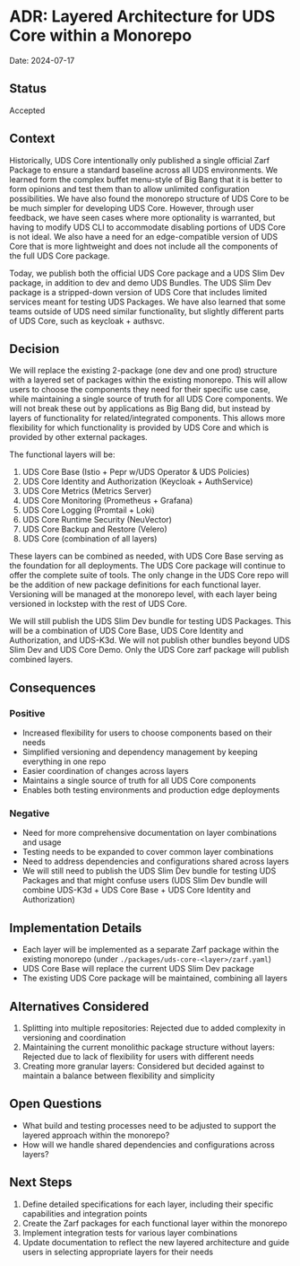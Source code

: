 # ADR: Layered Architecture for UDS Core within a Monorepo

Date: 2024-07-17

## Status

Accepted

## Context

Historically, UDS Core intentionally only published a single official Zarf Package to ensure a standard baseline across all UDS environments. We learned form the complex buffet menu-style of Big Bang that it is better to form opinions and test them than to allow unlimited configuration possibilities. We have also found the monorepo structure of UDS Core to be be much simpler for developing UDS Core. However, through user feedback, we have seen cases where more optionality is warranted, but having to modify UDS CLI to accommodate disabling portions of UDS Core is not ideal. We also have a need for an edge-compatible version of UDS Core that is more lightweight and does not include all the components of the full UDS Core package.

Today, we publish both the official UDS Core package and a UDS Slim Dev package, in addition to dev and demo UDS Bundles. The UDS Slim Dev package is a stripped-down version of UDS Core that includes limited services meant for testing UDS Packages. We have also learned that some teams outside of UDS need similar functionality, but slightly different parts of UDS Core, such as keycloak + authsvc.

## Decision

We will replace the existing 2-package (one dev and one prod) structure with a layered set of packages within the existing monorepo. This will allow users to choose the components they need for their specific use case, while maintaining a single source of truth for all UDS Core components. We will not break these out by applications as Big Bang did, but instead by layers of functionality for related/integrated components. This allows more flexibility for which functionality is provided by UDS Core and which is provided by other external packages.

The functional layers will be:

1. UDS Core Base (Istio + Pepr w/UDS Operator & UDS Policies)
2. UDS Core Identity and Authorization (Keycloak + AuthService)
3. UDS Core Metrics (Metrics Server)
4. UDS Core Monitoring (Prometheus + Grafana)
5. UDS Core Logging (Promtail + Loki)
6. UDS Core Runtime Security (NeuVector)
7. UDS Core Backup and Restore (Velero)
8. UDS Core (combination of all layers)

These layers can be combined as needed, with UDS Core Base serving as the foundation for all deployments. The UDS Core package will continue to offer the complete suite of tools. The only change in the UDS Core repo will be the addition of new package definitions for each functional layer. Versioning will be managed at the monorepo level, with each layer being versioned in lockstep with the rest of UDS Core.

We will still publish the UDS Slim Dev bundle for testing UDS Packages. This will be a combination of UDS Core Base, UDS Core Identity and Authorization, and UDS-K3d. We will not publish other bundles beyond UDS Slim Dev and UDS Core Demo. Only the UDS Core zarf package will publish combined layers.

## Consequences

### Positive

- Increased flexibility for users to choose components based on their needs
- Simplified versioning and dependency management by keeping everything in one repo
- Easier coordination of changes across layers
- Maintains a single source of truth for all UDS Core components
- Enables both testing environments and production edge deployments

### Negative

- Need for more comprehensive documentation on layer combinations and usage
- Testing needs to be expanded to cover common layer combinations
- Need to address dependencies and configurations shared across layers
- We will still need to publish the UDS Slim Dev bundle for testing UDS Packages and that might confuse users (UDS Slim Dev bundle will combine UDS-K3d + UDS Core Base + UDS Core Identity and Authorization)

## Implementation Details

- Each layer will be implemented as a separate Zarf package within the existing monorepo (under `./packages/uds-core-<layer>/zarf.yaml`)
- UDS Core Base will replace the current UDS Slim Dev package
- The existing UDS Core package will be maintained, combining all layers

## Alternatives Considered

1. Splitting into multiple repositories: Rejected due to added complexity in versioning and coordination
2. Maintaining the current monolithic package structure without layers: Rejected due to lack of flexibility for users with different needs
3. Creating more granular layers: Considered but decided against to maintain a balance between flexibility and simplicity

## Open Questions

- What build and testing processes need to be adjusted to support the layered approach within the monorepo?
- How will we handle shared dependencies and configurations across layers?

## Next Steps

1. Define detailed specifications for each layer, including their specific capabilities and integration points
3. Create the Zarf packages for each functional layer within the monorepo
3. Implement integration tests for various layer combinations
4. Update documentation to reflect the new layered architecture and guide users in selecting appropriate layers for their needs
